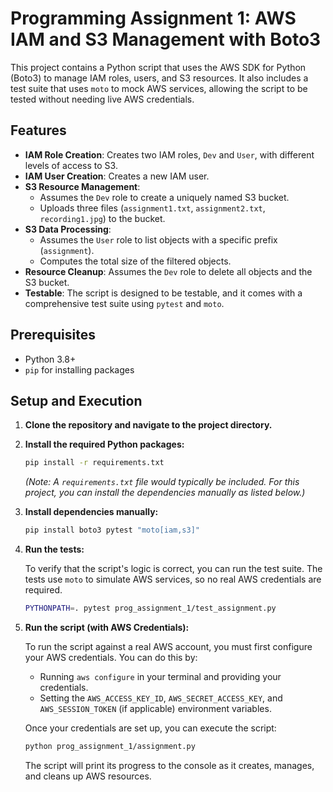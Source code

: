 # Programming Assignment 1: AWS IAM and S3 Management with Boto3

This project contains a Python script that uses the AWS SDK for Python (Boto3) to manage IAM roles, users, and S3 resources. It also includes a test suite that uses `moto` to mock AWS services, allowing the script to be tested without needing live AWS credentials.

## Features

- **IAM Role Creation**: Creates two IAM roles, `Dev` and `User`, with different levels of access to S3.
- **IAM User Creation**: Creates a new IAM user.
- **S3 Resource Management**:
  - Assumes the `Dev` role to create a uniquely named S3 bucket.
  - Uploads three files (`assignment1.txt`, `assignment2.txt`, `recording1.jpg`) to the bucket.
- **S3 Data Processing**:
  - Assumes the `User` role to list objects with a specific prefix (`assignment`).
  - Computes the total size of the filtered objects.
- **Resource Cleanup**: Assumes the `Dev` role to delete all objects and the S3 bucket.
- **Testable**: The script is designed to be testable, and it comes with a comprehensive test suite using `pytest` and `moto`.

## Prerequisites

- Python 3.8+
- `pip` for installing packages

## Setup and Execution

1.  **Clone the repository and navigate to the project directory.**

2.  **Install the required Python packages:**

    ```bash
    pip install -r requirements.txt
    ```

    *(Note: A `requirements.txt` file would typically be included. For this project, you can install the dependencies manually as listed below.)*

3.  **Install dependencies manually:**

    ```bash
    pip install boto3 pytest "moto[iam,s3]"
    ```

4.  **Run the tests:**

    To verify that the script's logic is correct, you can run the test suite. The tests use `moto` to simulate AWS services, so no real AWS credentials are required.

    ```bash
    PYTHONPATH=. pytest prog_assignment_1/test_assignment.py
    ```

5.  **Run the script (with AWS Credentials):**

    To run the script against a real AWS account, you must first configure your AWS credentials. You can do this by:
    - Running `aws configure` in your terminal and providing your credentials.
    - Setting the `AWS_ACCESS_KEY_ID`, `AWS_SECRET_ACCESS_KEY`, and `AWS_SESSION_TOKEN` (if applicable) environment variables.

    Once your credentials are set up, you can execute the script:

    ```bash
    python prog_assignment_1/assignment.py
    ```

    The script will print its progress to the console as it creates, manages, and cleans up AWS resources.